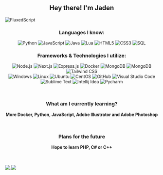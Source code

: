<h2 align="center">Hey there! I'm Jaden<br></h2>

<p align="left"> <img src="https://komarev.com/ghpvc/?username=FluxedScript&label=Profile%20views&color=0e75b6&style=flat" alt="FluxedScript" /> </p>

<h3 align="center">Languages I know:<br></h3>

<p align="center">
  <img alt="Python" src="https://img.shields.io/badge/-Python-23272A?style=flat&logo=python">
  <img alt="JavaScript" src="https://img.shields.io/badge/-JavaScript-23272A?style=flat&logo=javascript">
  <img alt="Java" src="https://img.shields.io/badge/-Java-23272A?style=flat&logo=java">
  <img alt="Lua" src="https://img.shields.io/badge/-Lua-23272A?style=flat&logo=lua">
  <img alt="HTML5" src="https://img.shields.io/badge/-HTML5-23272A?style=flat&logo=html5">
  <img alt="CSS3" src="https://img.shields.io/badge/-CSS3-23272A?style=flat&logo=css3">
  <img alt="SQL" src="https://img.shields.io/badge/-SQL-23272A?style=flat&logo=postgresql">
</p>

<h3 align="center">Frameworks & Technologies I utilize:<br></h3>

<p align="center">
  <img alt="Node.js" src="https://img.shields.io/badge/-Node.js-23272A?style=flat&logo=node-dot-js">
  <img alt="Next.js" src="https://img.shields.io/badge/-Next.js-23272A?style=flat&logo=next-dot-js">
  <img alt="Express.js" src="https://img.shields.io/badge/-Express.js-23272A?style=flat&logo=express">
  <img alt="Docker" src="https://img.shields.io/badge/-Docker-23272A?style=flat&logo=docker">
  <img alt="MongoDB" src="https://img.shields.io/badge/-MongoDB-23272A?style=flat&logo=mongodb">
  <img alt="MongoDB" src="https://img.shields.io/badge/-Git-23272A?style=flat&logo=git">
  <img alt="Tailwind CSS" src="https://img.shields.io/badge/-Tailwind CSS-23272A?style=flat&logo=tailwind-css"><br>
  <img alt="Windows" src="https://img.shields.io/badge/-Windows-23272A?style=flat&logo=windows">
  <img alt="Linux" src="https://img.shields.io/badge/-Linux-23272A?style=flat&logo=linux">
  <img alt="Ubuntu" src="https://img.shields.io/badge/-Ubuntu-23272A?style=flat&logo=ubuntu">
  <img alt="CentOS" src="https://img.shields.io/badge/-Centos-23272A?style=flat&logo=centos">
  <img alt="GitHub" src="https://img.shields.io/badge/-GitHub-23272A?style=flat&logo=github">
  <img alt="Visual Studio Code" src="https://img.shields.io/badge/-Visual Studio Code-23272A?style=flat&logo=visual-studio-code">
  <img alt="Sublime Text" src="https://img.shields.io/badge/-Sublime Text-23272A?style=flat&logo=sublime-text">
  <img alt="Intellij Idea" src="https://img.shields.io/badge/-Intellij Idea-23272A?style=flat&logo=intellij-idea">
  <img alt="Pycharm" src="https://img.shields.io/badge/-PyCharm-23272A?style=flat&logo=pycharm">
</p>

<br>

<h3 align="center">What am I currently learning?<br></h3>

<p align="center">
  <b>More Docker, Python, JavaScript, Adobe Illustrator and Adobe Photoshop</b>
</p>

<br>
<h3 align="center">Plans for the future<br></h3>

<p align="center">
  <b>Hope to learn PHP, C# or C++ </b>
</p>

<br>
<br>
<a href="https://github.com/jadenstockk">
    <img align="center" src="https://github-readme-stats.vercel.app/api?username=fluxedscript&show_icons=true&theme=dark" />
</a>

<a href="https://github.com/jadenstockk">
    <img align="center" src="https://github-readme-stats.vercel.app/api/top-langs/?username=FluxedScript&theme=dark" />
</a>
